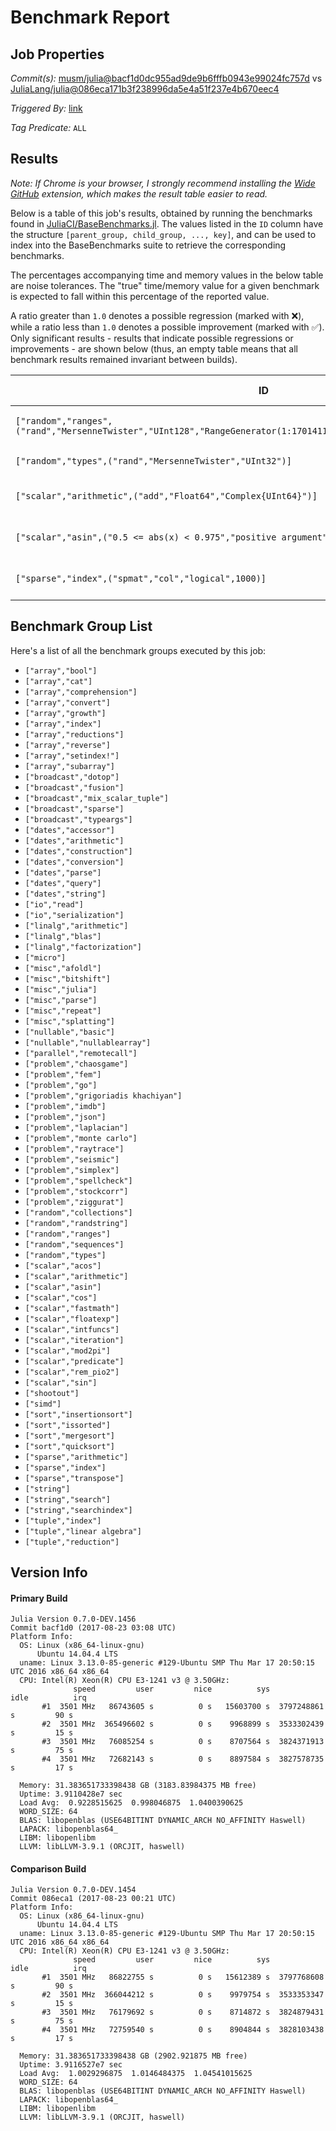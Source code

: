 # Benchmark Report

## Job Properties

*Commit(s):* [musm/julia@bacf1d0dc955ad9de9b6fffb0943e99024fc757d](https://github.com/musm/julia/commit/bacf1d0dc955ad9de9b6fffb0943e99024fc757d) vs [JuliaLang/julia@086eca171b3f238996da5e4a51f237e4b670eec4](https://github.com/JuliaLang/julia/commit/086eca171b3f238996da5e4a51f237e4b670eec4)

*Triggered By:* [link](https://github.com/JuliaLang/julia/pull/23400#issuecomment-324209388)

*Tag Predicate:* `ALL`

## Results

*Note: If Chrome is your browser, I strongly recommend installing the [Wide GitHub](https://chrome.google.com/webstore/detail/wide-github/kaalofacklcidaampbokdplbklpeldpj?hl=en)
extension, which makes the result table easier to read.*

Below is a table of this job's results, obtained by running the benchmarks found in
[JuliaCI/BaseBenchmarks.jl](https://github.com/JuliaCI/BaseBenchmarks.jl). The values
listed in the `ID` column have the structure `[parent_group, child_group, ..., key]`,
and can be used to index into the BaseBenchmarks suite to retrieve the corresponding
benchmarks.

The percentages accompanying time and memory values in the below table are noise tolerances. The "true"
time/memory value for a given benchmark is expected to fall within this percentage of the reported value.

A ratio greater than `1.0` denotes a possible regression (marked with :x:), while a ratio less
than `1.0` denotes a possible improvement (marked with :white_check_mark:). Only significant results - results
that indicate possible regressions or improvements - are shown below (thus, an empty table means that all
benchmark results remained invariant between builds).

| ID | time ratio | memory ratio |
|----|------------|--------------|
| `["random","ranges",("rand","MersenneTwister","UInt128","RangeGenerator(1:170141183460469231731687303715884105728)")]` | 1.30 (25%) :x: | 1.00 (1%)  |
| `["random","types",("rand","MersenneTwister","UInt32")]` | 0.96 (25%)  | 1.07 (1%) :x: |
| `["scalar","arithmetic",("add","Float64","Complex{UInt64}")]` | 1.52 (50%) :x: | 1.00 (1%)  |
| `["scalar","asin",("0.5 <= abs(x) < 0.975","positive argument","Float64")]` | 1.25 (15%) :x: | 1.00 (1%)  |
| `["sparse","index",("spmat","col","logical",1000)]` | 1.44 (30%) :x: | 1.00 (1%)  |

## Benchmark Group List

Here's a list of all the benchmark groups executed by this job:

- `["array","bool"]`
- `["array","cat"]`
- `["array","comprehension"]`
- `["array","convert"]`
- `["array","growth"]`
- `["array","index"]`
- `["array","reductions"]`
- `["array","reverse"]`
- `["array","setindex!"]`
- `["array","subarray"]`
- `["broadcast","dotop"]`
- `["broadcast","fusion"]`
- `["broadcast","mix_scalar_tuple"]`
- `["broadcast","sparse"]`
- `["broadcast","typeargs"]`
- `["dates","accessor"]`
- `["dates","arithmetic"]`
- `["dates","construction"]`
- `["dates","conversion"]`
- `["dates","parse"]`
- `["dates","query"]`
- `["dates","string"]`
- `["io","read"]`
- `["io","serialization"]`
- `["linalg","arithmetic"]`
- `["linalg","blas"]`
- `["linalg","factorization"]`
- `["micro"]`
- `["misc","afoldl"]`
- `["misc","bitshift"]`
- `["misc","julia"]`
- `["misc","parse"]`
- `["misc","repeat"]`
- `["misc","splatting"]`
- `["nullable","basic"]`
- `["nullable","nullablearray"]`
- `["parallel","remotecall"]`
- `["problem","chaosgame"]`
- `["problem","fem"]`
- `["problem","go"]`
- `["problem","grigoriadis khachiyan"]`
- `["problem","imdb"]`
- `["problem","json"]`
- `["problem","laplacian"]`
- `["problem","monte carlo"]`
- `["problem","raytrace"]`
- `["problem","seismic"]`
- `["problem","simplex"]`
- `["problem","spellcheck"]`
- `["problem","stockcorr"]`
- `["problem","ziggurat"]`
- `["random","collections"]`
- `["random","randstring"]`
- `["random","ranges"]`
- `["random","sequences"]`
- `["random","types"]`
- `["scalar","acos"]`
- `["scalar","arithmetic"]`
- `["scalar","asin"]`
- `["scalar","cos"]`
- `["scalar","fastmath"]`
- `["scalar","floatexp"]`
- `["scalar","intfuncs"]`
- `["scalar","iteration"]`
- `["scalar","mod2pi"]`
- `["scalar","predicate"]`
- `["scalar","rem_pio2"]`
- `["scalar","sin"]`
- `["shootout"]`
- `["simd"]`
- `["sort","insertionsort"]`
- `["sort","issorted"]`
- `["sort","mergesort"]`
- `["sort","quicksort"]`
- `["sparse","arithmetic"]`
- `["sparse","index"]`
- `["sparse","transpose"]`
- `["string"]`
- `["string","search"]`
- `["string","searchindex"]`
- `["tuple","index"]`
- `["tuple","linear algebra"]`
- `["tuple","reduction"]`

## Version Info

#### Primary Build

```
Julia Version 0.7.0-DEV.1456
Commit bacf1d0 (2017-08-23 03:08 UTC)
Platform Info:
  OS: Linux (x86_64-linux-gnu)
      Ubuntu 14.04.4 LTS
  uname: Linux 3.13.0-85-generic #129-Ubuntu SMP Thu Mar 17 20:50:15 UTC 2016 x86_64 x86_64
  CPU: Intel(R) Xeon(R) CPU E3-1241 v3 @ 3.50GHz: 
              speed         user         nice          sys         idle          irq
       #1  3501 MHz   86743605 s          0 s   15603700 s  3797248861 s         90 s
       #2  3501 MHz  365496602 s          0 s    9968899 s  3533302439 s         15 s
       #3  3501 MHz   76085254 s          0 s    8707564 s  3824371913 s         75 s
       #4  3501 MHz   72682143 s          0 s    8897584 s  3827578735 s         17 s
       
  Memory: 31.383651733398438 GB (3183.83984375 MB free)
  Uptime: 3.9110428e7 sec
  Load Avg:  0.9228515625  0.998046875  1.0400390625
  WORD_SIZE: 64
  BLAS: libopenblas (USE64BITINT DYNAMIC_ARCH NO_AFFINITY Haswell)
  LAPACK: libopenblas64_
  LIBM: libopenlibm
  LLVM: libLLVM-3.9.1 (ORCJIT, haswell)

```

#### Comparison Build

```
Julia Version 0.7.0-DEV.1454
Commit 086eca1 (2017-08-23 00:21 UTC)
Platform Info:
  OS: Linux (x86_64-linux-gnu)
      Ubuntu 14.04.4 LTS
  uname: Linux 3.13.0-85-generic #129-Ubuntu SMP Thu Mar 17 20:50:15 UTC 2016 x86_64 x86_64
  CPU: Intel(R) Xeon(R) CPU E3-1241 v3 @ 3.50GHz: 
              speed         user         nice          sys         idle          irq
       #1  3501 MHz   86822755 s          0 s   15612389 s  3797768608 s         90 s
       #2  3501 MHz  366044212 s          0 s    9979754 s  3533353347 s         15 s
       #3  3501 MHz   76179692 s          0 s    8714872 s  3824879431 s         75 s
       #4  3501 MHz   72759540 s          0 s    8904844 s  3828103438 s         17 s
       
  Memory: 31.383651733398438 GB (2902.921875 MB free)
  Uptime: 3.9116527e7 sec
  Load Avg:  1.0029296875  1.0146484375  1.04541015625
  WORD_SIZE: 64
  BLAS: libopenblas (USE64BITINT DYNAMIC_ARCH NO_AFFINITY Haswell)
  LAPACK: libopenblas64_
  LIBM: libopenlibm
  LLVM: libLLVM-3.9.1 (ORCJIT, haswell)

```
